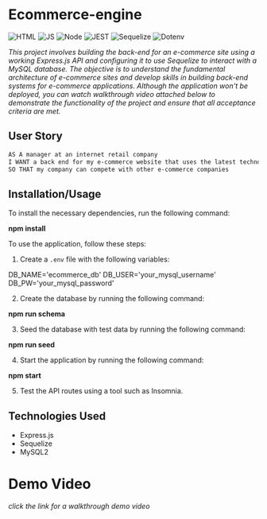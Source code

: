 # Ecommerce-engine
![HTML](https://img.shields.io/badge/-NODE-orange) ![JS](https://img.shields.io/badge/-JS-yellow) ![Node](https://img.shields.io/badge/-MySQL2-darkgreen)
![JEST](https://img.shields.io/badge/-SQL-darkred) ![Sequelize](https://img.shields.io/badge/-Sequelize-blue) ![Dotenv](https://img.shields.io/badge/-Dotenv-purple)


*This project involves building the back-end for an e-commerce site using a working Express.js API and configuring it to use Sequelize to interact with a MySQL database. The objective is to understand the fundamental architecture of e-commerce sites and develop skills in building back-end systems for e-commerce applications. Although the application won't be deployed, you can watch walkthrough video attached below to demonstrate the functionality of the project and ensure that all acceptance criteria are met.*

## User Story

```md
AS A manager at an internet retail company
I WANT a back end for my e-commerce website that uses the latest technologies
SO THAT my company can compete with other e-commerce companies
```


## Installation/Usage

To install the necessary dependencies, run the following command:

**npm install**


To use the application, follow these steps:

1. Create a `.env` file with the following variables:

DB_NAME='ecommerce_db'
DB_USER='your_mysql_username'
DB_PW='your_mysql_password'

2. Create the database by running the following command:

**npm run schema**


3. Seed the database with test data by running the following command:

**npm run seed**


4. Start the application by running the following command:

**npm start**

5. Test the API routes using a tool such as Insomnia.


## Technologies Used

- Express.js
- Sequelize
- MySQL2

# Demo Video

*click the link for a walkthrough demo video*

